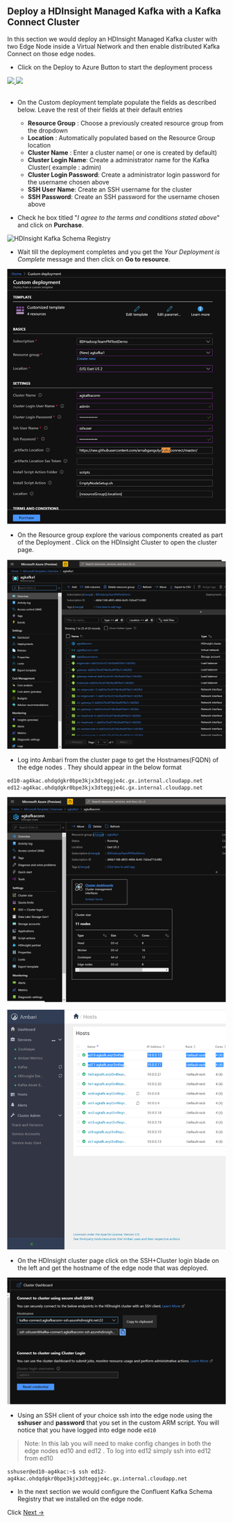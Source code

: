 ## Deploy a HDInsight Managed Kafka with a Kafka Connect Cluster 

In this section we would deploy an HDInsight Managed Kafka  cluster with two Edge Node inside a Virtual Network and then enable distributed Kafka Connect on those edge nodes.  

- Click on the Deploy to Azure Button to start the deployment process

<a href="https://portal.azure.com/#create/Microsoft.Template/uri/https%3A%2F%2Fraw.githubusercontent.com%2Farnabganguly%2FKafkaconnect%2Fmaster%2Fazuredeploy.json" target="_blank">
    <img src="http://azuredeploy.net/deploybutton.png"/>
</a><a href="http://armviz.io/#/?load=https://raw.githubusercontent.com/arnabganguly/Kafkaconnect/master/azuredeploy.json" target="_blank">
  <img src="http://armviz.io/visualizebutton.png"/>
</a>

</br>
</br>

 - On the Custom deployment template populate the fields as described below. Leave the rest of their fields at their default entries
    -  **Resource Group** : Choose a previously created resource group from the dropdown
    - **Location** : Automatically populated based on the Resource Group location 
    - **Cluster Name** : Enter a cluster name( or one is created by default)
    - **Cluster Login Name**: Create a administrator name for the Kafka Cluster( example : admin) 
    - **Cluster Login Password**: Create a administrator login password for the username chosen above
    - **SSH User Name**: Create an SSH username for the cluster
    - **SSH Password**: Create an SSH password for the username chosen above

- Check he box titled "*I agree to the terms and conditions stated above*" and click on **Purchase**. 
    
![HDInsight Kafka Schema Registry]()

- Wait till the deployment completes and you get the *Your Deployment is Complete* message and then click on  **Go to resource**.

![HDInsight Kafka Schema Registry](https://github.com/arnabganguly/Kafkaconnect/blob/master/images/pic3.png)



- On the Resource group explore the various components created as part of the Deployment . Click on the HDInsight Cluster to open the cluster page. 

![HDInsight Kafka Schema Registry](https://github.com/arnabganguly/Kafkaconnect/blob/master/images/pic5.png)

- Log into Ambari from the cluster page to get the Hostnames(FQDN) of the edge nodes . They should appear in the below format 

```
ed10-ag4kac.ohdqdgkr0bpe3kjx3dteggje4c.gx.internal.cloudapp.net
ed12-ag4kac.ohdqdgkr0bpe3kjx3dteggje4c.gx.internal.cloudapp.net
```

![HDInsight Kafka Schema Registry](https://github.com/arnabganguly/Kafkaconnect/blob/master/images/pic6.png)


![HDInsight Kafka Schema Registry](https://github.com/arnabganguly/Kafkaconnect/blob/master/images/pic7.png)


- On the HDInsight cluster page click on the SSH+Cluster login blade on the left and get the hostname of the edge node that was deployed. 

![HDInsight Kafka Schema Registry](https://github.com/arnabganguly/Kafkaconnect/blob/master/images/pic10.png)


- Using an SSH client of your choice ssh into the edge node using the **sshuser** and **password** that you set in the custom ARM script. You will notice that you have logged into edge node ``ed10``

> Note:  In this lab you will need to make config changes in both the edge nodes ed10 and ed12 . To log into ed12 simply ssh into ed12 from ed10 

```
sshuser@ed10-ag4kac:~$ ssh ed12-ag4kac.ohdqdgkr0bpe3kjx3dteggje4c.gx.internal.cloudapp.net
```


- In the next section we would configure the Confluent Kafka Schema Registry that we installed on the edge node.  

Click  [Next ->](https://github.com/arnabganguly/Kafkaconnect/blob/master/ConfigureKafkaConnectdistributed1.md)  
<!--stackedit_data:
eyJoaXN0b3J5IjpbLTIwNDQwMjQwMTUsLTUwODI0NTE5OCwtMj
AzOTcyNTM0NCwxOTgwMzc0MTg2LDEwNzgzOTQ0NjEsLTIwNzUx
NzUxOTQsLTE2NTM3MTM0NzksLTQyMjc3MTUzLC0xOTgxMzU5MT
ksMTM0MzEyMjI0NCw5NzIzNDg5MTQsMTc4NDI0ODMyNiwtMTA4
MTk0OTQzNywtMzc2NjQxMDE5LC0xOTQ2NTk4MDAyLDEyMzk2Mj
UwMzUsMTY3NDQxNTQ2M119
-->